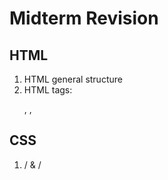 # Midterm Revision

## HTML

1. HTML general structure
2. HTML tags: <p>, <a>, <img>

## CSS

1. /<link/> & /<style/> usage
2. dot character & # character
3. pseudo elements and classes
4. box model

## JavaScript and JSON
1. "last updated on ..." 
<!-- document.write("Last updated on " + document.lastModified + ".")-->
2. Fatorial table
3. XMLHttpRequest 
<!-- var req = new XMLHttpRequest();
	req.open("GET", "url", true/false);
	req.onreadystatechange = myfunction;
	req.send();
	JSON.parse(req.responseText);-->

## Forms
1. &lt; input &gt; CHECKBOX | FILE | HIDDEN | IMAGE | PASSWORD | RADIO | RESET | SUBMIT | TEXT
2. &lt; SELECT &gt; OPTION

## DOM
1. useful functions: getElementByID("xx"), getElementsByTagName("font"), innerHTML
2. fading text example
<!-- function fadeText(){
	document.getl...style.color = ...;
	setTimeout("fadetext()", 20);
}-->
3. move obj horizontally
<!-- getElementByID('a').style.left = '600px'; -->
4. reverse nodes <!-- 
for (var i = num - 1; i >= 0; i --){
	var c = n.removeChild(kids[i]);
	n.appendChild(c);
}-->
5. letter spacing
6. window open

## HTTP
1. keep alive
2. HTTP request methods
3. Response Header
4. Entity Tags -> web server 
5. X-Frame-Options: Sameorigin
6. CORS header 允许 corss site.  (ACAO:origin.com)

## Web Serves
1. how handle multiple request
2. app web server
3. Apache web server
4. conf, htdocs, logs, cgi-bin, icons, src
5. &lt; limit&gt; 

## JS Advanced
1. window open
<!-- newWin = open(url, name, xxx)-->
2. navigator - appName, appVersion, cookieEnabled, languague...
3. work with Radio buttons
4. add event
5. multiselection

## Special questions

4. How do you sign up for a domain name, say www.indotennis.com?
You register the domain name with an ICANN approved registrar.

5. Name two critical features of your web server you will need to configure in order to host the website?
Server Root, Document Root, Location of Server side scripts

10. What file or file(s) have to be created/set in order to establish a secure directory?
.htaccess and .htpasswd

String: startsWith, endsWith, includes
```javascript
re = /(?=.*\d)(?=.*[a-z])(?=.*[A-Z]).{6,}/;
re.test()
```

```javascript
xmlhttp.open("GET", "url", false)
xmlhttp.send()
```




